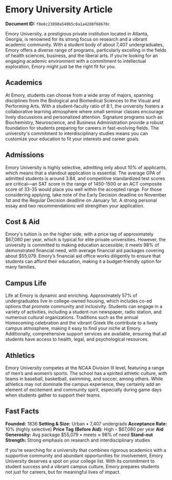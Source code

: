 # Emory University Article

**Document ID:** `f0e6c23898a540b5c0a1a4288f68670c`

Emory University, a prestigious private institution located in Atlanta, Georgia, is renowned for its strong focus on research and a vibrant academic community. With a student body of about 7,407 undergraduates, Emory offers a diverse range of programs, particularly excelling in the fields of health sciences, business, and the liberal arts. If you’re looking for an engaging academic environment with a commitment to intellectual exploration, Emory might just be the right fit for you.

## Academics
At Emory, students can choose from a wide array of majors, spanning disciplines from the Biological and Biomedical Sciences to the Visual and Performing Arts. With a student-faculty ratio of 8:1, the university fosters a collaborative learning atmosphere where small seminar classes encourage lively discussions and personalized attention. Signature programs such as Biochemistry, Neuroscience, and Business Administration provide a robust foundation for students preparing for careers in fast-evolving fields. The university's commitment to interdisciplinary studies means you can customize your education to fit your interests and career goals.

## Admissions
Emory University is highly selective, admitting only about 10% of applicants, which means that a standout application is essential. The average GPA of admitted students is around 3.84, and competitive standardized test scores are critical—an SAT score in the range of 1450-1500 or an ACT composite score of 33-35 would place you well within the accepted range. For those considering applying, take note of the Early Decision deadline on November 1st and the Regular Decision deadline on January 1st. A strong personal essay and two recommendations will strengthen your application.

## Cost & Aid
Emory's tuition is on the higher side, with a price tag of approximately $67,080 per year, which is typical for elite private universities. However, the university is committed to making education accessible; it meets 98% of demonstrated financial need, with average financial aid packages covering about $55,079. Emory’s financial aid office works diligently to ensure that students can afford their education, making it a budget-friendly option for many families.

## Campus Life
Life at Emory is dynamic and enriching. Approximately 57% of undergraduates live in college-owned housing, which includes co-ed options that promote community and inclusivity. Students can engage in a variety of activities, including a student-run newspaper, radio station, and numerous cultural organizations. Traditions such as the annual Homecoming celebration and the vibrant Greek life contribute to a lively campus atmosphere, making it easy to find your niche at Emory. Additionally, comprehensive support services are available, ensuring that all students have access to health, legal, and psychological resources.

## Athletics
Emory University competes at the NCAA Division III level, featuring a range of men’s and women’s sports. The school has a spirited athletic culture, with teams in baseball, basketball, swimming, and soccer, among others. While athletics may not dominate the campus experience, they certainly add an element of excitement and community spirit, especially during game days when students gather to support their teams.

## Fast Facts
**Founded:** 1836
**Setting & Size:** Urban • 7,407 undergrads
**Acceptance Rate:** 10% (highly selective)
**Price Tag (Before Aid):** High – $67,080 per year
**Aid Generosity:** Avg package $55,079 • meets ≈ 98% of need
**Stand-out Strength:** Strong emphasis on research and interdisciplinary studies

If you’re searching for a university that combines rigorous academics with a supportive community and abundant opportunities for involvement, Emory University deserves a spot on your college list. With its commitment to student success and a vibrant campus culture, Emory prepares students not just for careers, but for meaningful lives of impact.
